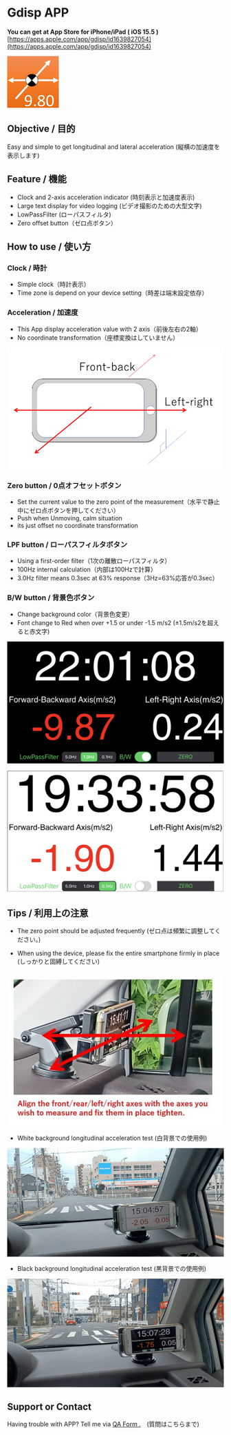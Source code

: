 # Gdisp APP

<strong>You can get at App Store for iPhone/iPad ( iOS 15.5 ) </strong>
[https://apps.apple.com/app/gdisp/id1639827054](https://apps.apple.com/app/gdisp/id1639827054)

![icon](https://github.com/halcyon1945/app_gdisp/blob/main/icon/120.png?raw=true)

## Objective / 目的

Easy and simple to get longitudinal and lateral acceleration (縦横の加速度を表示します)

## Feature / 機能

- Clock and 2-axis acceleration indicator (時刻表示と加速度表示)
- Large text display for video logging (ビデオ撮影のための大型文字)
- LowPassFilter (ローパスフィルタ)
- Zero offset button（ゼロ点ボタン）

## How to use / 使い方

### Clock / 時計

- Simple clock（時計表示）
- Time zone is depend on your device setting（時差は端末設定依存）

### Acceleration / 加速度

- This App display acceleration value with 2 axis（前後左右の2軸）
- No coordinate transformation（座標変換はしていません）

![axis](./pics/axis.png)

### Zero button / 0点オフセットボタン

- Set the current value to the zero point of the measurement（水平で静止中にゼロ点ボタンを押してください）
- Push when Unmoving, calm situation
- its just offset no coordinate transformation

### LPF button / ローパスフィルタボタン

- Using a first-order filter（1次の離散ローパスフィルタ）
- 100Hz internal calculation（内部は100Hzで計算）
- 3.0Hz filter means 0.3sec at 63% response（3Hz=63%応答が0.3sec）

### B/W button / 背景色ボタン

- Change background color（背景色変更）
- Font change to Red when over +1.5 or under -1.5 m/s2 (±1.5m/s2を超えると赤文字)

![ss1](./pics/ss1.png) 

![ss2](./pics/ss2.png) 

## Tips / 利用上の注意

* The zero point should be adjusted frequently (ゼロ点は頻繁に調整してください。)

* When using the device, please fix the entire smartphone firmly in place (しっかりと固縛してください)

![axis2](./pics/axis2.jpg) 

* White background longitudinal acceleration test (白背景での使用例)

![test1](./pics/test1.jpg) 

* Black background longitudinal acceleration test (黒背景での使用例)

![test2](./pics/test2.jpg) 

## Support or Contact

Having trouble with APP? Tell me via [QA Form .](https://forms.gle/8qG3hEu8UAZsDXZX9)　(質問はこちらまで)
